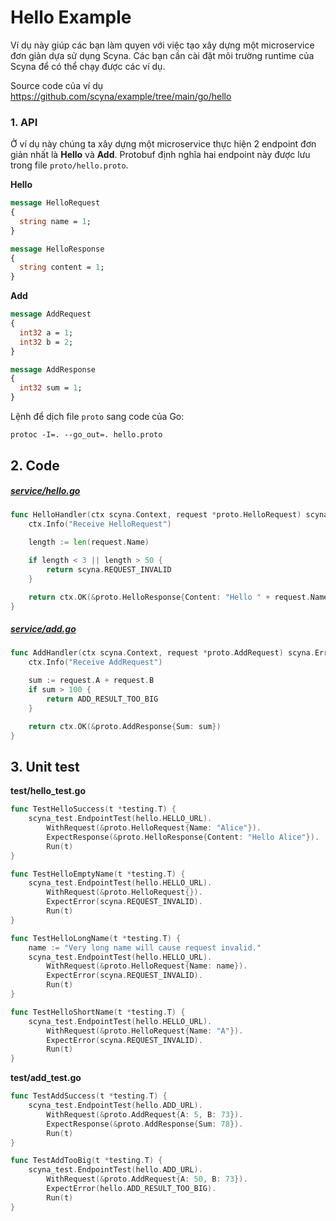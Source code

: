 # Hello Example

Ví dụ này giúp các bạn làm quyen với việc tạo xây dựng một microservice đơn giản dựa sử dụng Scyna. Các bạn cần cài đặt môi trường runtime của Scyna để có thể chạy được các ví dụ. 

Source code của ví dụ https://github.com/scyna/example/tree/main/go/hello

### 1. API

Ở ví dụ này chúng ta xây dựng một microservice thực hiện 2 endpoint đơn giản nhất là **Hello** và **Add**. Protobuf định nghĩa hai endpoint này được lưu trong file `proto/hello.proto`.

**Hello**

```protobuf
message HelloRequest
{
  string name = 1;
}

message HelloResponse 
{
  string content = 1;
}

```

**Add**

```protobuf
message AddRequest
{
  int32 a = 1;
  int32 b = 2;
}

message AddResponse
{
  int32 sum = 1;
}
```

Lệnh để dịch file `proto` sang code của Go:

```
protoc -I=. --go_out=. hello.proto
```

## 2. Code

##### [service/hello.go](https://github.com/scyna/example/blob/main/go/hello/service/hello.go)

```go
func HelloHandler(ctx scyna.Context, request *proto.HelloRequest) scyna.Error {
	ctx.Info("Receive HelloRequest")

	length := len(request.Name)

	if length < 3 || length > 50 {
		return scyna.REQUEST_INVALID
	}

	return ctx.OK(&proto.HelloResponse{Content: "Hello " + request.Name})
}
```

##### [service/add.go](https://github.com/scyna/example/blob/main/go/hello/service/add.go)


```go
func AddHandler(ctx scyna.Context, request *proto.AddRequest) scyna.Error {
	ctx.Info("Receive AddRequest")

	sum := request.A + request.B
	if sum > 100 {
		return ADD_RESULT_TOO_BIG
	}

	return ctx.OK(&proto.AddResponse{Sum: sum})
}
```

## 3. Unit test

**test/hello_test.go**

```go
func TestHelloSuccess(t *testing.T) {
	scyna_test.EndpointTest(hello.HELLO_URL).
		WithRequest(&proto.HelloRequest{Name: "Alice"}).
		ExpectResponse(&proto.HelloResponse{Content: "Hello Alice"}).
		Run(t)
}

func TestHelloEmptyName(t *testing.T) {
	scyna_test.EndpointTest(hello.HELLO_URL).
		WithRequest(&proto.HelloRequest{}).
		ExpectError(scyna.REQUEST_INVALID).
		Run(t)
}

func TestHelloLongName(t *testing.T) {
	name := "Very long name will cause request invalid."
	scyna_test.EndpointTest(hello.HELLO_URL).
		WithRequest(&proto.HelloRequest{Name: name}).
		ExpectError(scyna.REQUEST_INVALID).
		Run(t)
}

func TestHelloShortName(t *testing.T) {
	scyna_test.EndpointTest(hello.HELLO_URL).
		WithRequest(&proto.HelloRequest{Name: "A"}).
		ExpectError(scyna.REQUEST_INVALID).
		Run(t)
}
```
**test/add_test.go**

```go
func TestAddSuccess(t *testing.T) {
	scyna_test.EndpointTest(hello.ADD_URL).
		WithRequest(&proto.AddRequest{A: 5, B: 73}).
		ExpectResponse(&proto.AddResponse{Sum: 78}).
		Run(t)
}

func TestAddTooBig(t *testing.T) {
	scyna_test.EndpointTest(hello.ADD_URL).
		WithRequest(&proto.AddRequest{A: 50, B: 73}).
		ExpectError(hello.ADD_RESULT_TOO_BIG).
		Run(t)
}
```
